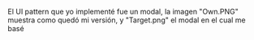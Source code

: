 El UI pattern que yo implementé fue un modal, la imagen "Own.PNG" muestra como quedó mi versión, y "Target.png" el modal en el cual me basé
